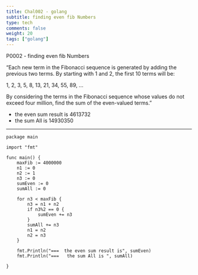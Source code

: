 ```yaml
---
title: Chal002 - golang
subtitle: finding even fib Numbers
type: tech
comments: false
weight: 20
tags: ["golang"]
---
```

P0002 - finding even fib Numbers

“Each new term in the Fibonacci sequence is generated by adding the previous two terms. By starting with 1 and 2, the first 10 terms will be:

1, 2, 3, 5, 8, 13, 21, 34, 55, 89, …

By considering the terms in the Fibonacci sequence whose values do not exceed four million, find the sum of the even-valued terms.”
<!--more-->

- the even sum result is 4613732
- the sum All is  14930350
---


~~~
package main

import "fmt"

func main() {
	maxFib := 4000000
	n1 := 0
	n2 := 1
	n3 := 0
	sumEven := 0
	sumAll := 0

	for n3 < maxFib {
		n3 = n1 + n2
		if n3%2 == 0 {
			sumEven += n3
		}
		sumAll += n3
		n1 = n2
		n2 = n3
	}

	fmt.Println("===  the even sum result is", sumEven)
	fmt.Println("===   the sum All is ", sumAll)

}

~~~
